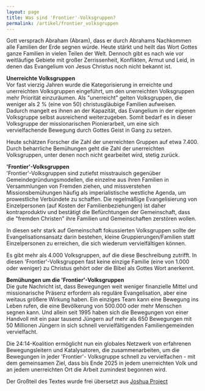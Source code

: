 ```yaml
---
layout: page
title: Was sind 'Frontier'-Volksgruppen?
permalink: /artikel/frontier_volksgruppen
---
```


Gott versprach Abraham (Abram), dass er durch Abrahams Nachkommen alle Familien der Erde segnen würde. 
Heute stärkt und heilt das Wort Gottes ganze Familien in vielen Teilen der Welt. 
Dennoch gibt es nach wie vor weitläufige Gebiete mit großer Zerrissenheit, Konflikten, Armut und Leid, in denen das Evangelium von Jesus Christus noch nicht bekannt ist.

**Unerreichte Volksgruppen**  
Vor fast vierzig Jahren wurde die Kategorisierung in erreichte und unerreichten Volksgruppen eingeführt, um den unerreichten Volksgruppen mehr Priorität einzuräumen. Als "unerreicht" gelten Volksgruppen, die weniger als 2 % (eine von 50) christusgläubige Familien aufweisen. Dadurch mangelt es ihnen an der Kapazität, das Evangelium in der eigenen Volksgruppe selbst ausreichend weiterzugeben. Somit bedarf es in dieser Volksgruppe der missionarischen Pionierarbeit, um eine sich vervielfachende Bewegung durch Gottes Geist in Gang zu setzen.

Heute schätzen Forscher die Zahl der unerreichten Gruppen auf etwa 7.400. Durch beharrliche Bemühungen geht die Zahl der unerreichten Volksgruppen, unter denen noch nicht gearbeitet wird, stetig zurück. 

**'Frontier'-Volksgruppen**  
'Frontier'-Volksgruppen sind zutiefst misstrauisch gegenüber Gemeindegründungsmodellen, die einzelne aus ihren Familien in Versammlungen von Fremden ziehen, und missverstehen Missionsbemühungen häufig als imperialistische westliche Agenda, um prowestliche Verbündete zu schaffen.
Die regelmäßige Evangelisierung von Einzelpersonen (auf Kosten der Familienbeziehungen) ist daher kontraproduktiv und bestätigt die Befürchtungen der Gemeinschaft, 
dass die "fremden Christen" ihre Familien und Gemeinschaften zerstören wollen. 

In diesen sehr stark auf Gemeinschaft fokussierten Volksgruppen sollte der Evangelisationsansatz darin bestehen, kleine Gruppierungen/Familien statt Einzelpersonen zu erreichen, die sich wiederum vervielfältigen können.

Es gibt mehr als 4.000 Volksgruppen, auf die diese Beschreibung zutrifft. 
In diesen 'Frontier'-Volksgruppen fast keine einzige Familie (eine von 1.000 oder weniger) zu Christus gehört oder die Bibel als Gottes Wort anerkennt.

**Bemühungen um die 'Frontier'-Volksgruppen**  
Die gute Nachricht ist, dass Bewegungen weit weniger finanzielle Mittel und missionarische Präsenz erfordern als reguläre Evangelisation, aber eine weitaus größere Wirkung haben. Ein einziges Team kann eine Bewegung ins Leben rufen, die eine Bevölkerung von 500.000 oder mehr Menschen segnen kann. Und allein seit 1995 haben sich die Bewegungen von einer Handvoll mit ein paar tausend Jüngern auf mehr als 650 Bewegungen mit 50 Millionen Jüngern in sich schnell vervielfältigenden Familiengemeinden vervielfacht.

Die 24:14-Koalition ermöglicht nun ein globales Netzwerk von erfahrenen Bewegungsleitern und Katalysatoren, die zusammenarbeiten, um die Bewegungen in jeder 'Frontier'- Volksgruppe schnell zu vervielfachen - mit dem gemeinsamen Ziel, dass bis Ende 2025 in jedem unerreichten Volk und an jedem unerreichten Ort die Arbeit zumindest begonnen wird.

Der Großteil des Textes wurde frei übersetzt aus <a href="https://joshuaproject.net/resources/articles/frontier_peoples_intro">Joshua Project</a>
